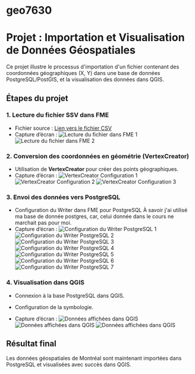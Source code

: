 # geo7630
# Projet : Importation et Visualisation de Données Géospatiales

Ce projet illustre le processus d'importation d'un fichier contenant des coordonnées géographiques (X, Y) dans une base de données PostgreSQL/PostGIS, et la visualisation des données dans QGIS.

## Étapes du projet

### 1. Lecture du fichier SSV dans FME
- Fichier source : [Lien vers le fichier CSV](https://donnees.montreal.ca/dataset/c1d65779-d3cb-44e8-af0a-b9f2c5f7766d/resource/28a4957d-732e-48f9-8adb-0624867d9bb0/download/businesses.csv)
- Capture d’écran :
  ![Lecture du fichier dans FME 1](Conf_reader.png)
  ![Lecture du fichier dans FME 2](Conf_reader.png)


### 2. Conversion des coordonnées en géométrie (VertexCreator)
- Utilisation de **VertexCreator** pour créer des points géographiques.
- Capture d’écran :
  ![VertexCreator Configuration 1](3.png)
  ![VertexCreator Configuration 2](4.png)
  ![VertexCreator Configuration 3](5.png)


### 3. Envoi des données vers PostgreSQL
- Configuration du Writer dans FME pour PostgreSQL À savoir j'ai utilisé ma base de donnée postgres, car, celui donnée dans le cours ne marchait pas pour moi.
- Capture d’écran :
  ![Configuration du Writer PostgreSQL 1](6.png)
  ![Configuration du Writer PostgreSQL 2](7.png)
  ![Configuration du Writer PostgreSQL 3](8.png)
  ![Configuration du Writer PostgreSQL 4](9.png)
  ![Configuration du Writer PostgreSQL 5](10.png)
  ![Configuration du Writer PostgreSQL 6](11.png)
  ![Configuration du Writer PostgreSQL 7](12.png)

### 4. Visualisation dans QGIS
- Connexion à la base PostgreSQL dans QGIS.
- Configuration de la symbologie.

- Capture d’écran :
  ![Données affichées dans QGIS](14.png)
  ![Données affichées dans QGIS](15.png)
  ![Données affichées dans QGIS](16.png)



## Résultat final
Les données géospatiales de Montréal sont maintenant importées dans PostgreSQL et visualisées avec succès dans QGIS.

